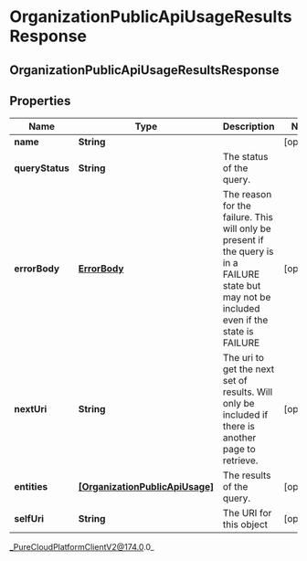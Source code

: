 # OrganizationPublicApiUsageResultsResponse

## OrganizationPublicApiUsageResultsResponse

## Properties

|Name | Type | Description | Notes|
|------------ | ------------- | ------------- | -------------|
| **name** | **String** |  | [optional] |
| **queryStatus** | **String** | The status of the query. | |
| **errorBody** | [**ErrorBody**](ErrorBody) | The reason for the failure. This will only be present if the query is in a FAILURE state but may not be included even if the state is FAILURE | [optional] |
| **nextUri** | **String** | The uri to get the next set of results. Will only be included if there is another page to retrieve. | [optional] |
| **entities** | [**[OrganizationPublicApiUsage]**]([OrganizationPublicApiUsage]) | The results of the query. | [optional] |
| **selfUri** | **String** | The URI for this object | [optional] |



_PureCloudPlatformClientV2@174.0.0_
